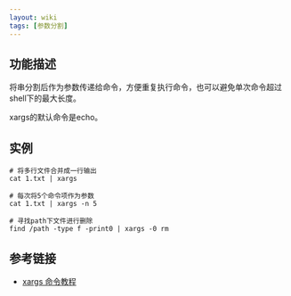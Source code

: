 ```yaml
---
layout: wiki
tags: [参数分割]
---
```


## 功能描述

将串分割后作为参数传递给命令，方便重复执行命令，也可以避免单次命令超过shell下的最大长度。

xargs的默认命令是echo。

## 实例

```shell
# 将多行文件合并成一行输出
cat 1.txt | xargs

# 每次将5个命令项作为参数
cat 1.txt | xargs -n 5

# 寻找path下文件进行删除
find /path -type f -print0 | xargs -0 rm
```

## 参考链接

* [xargs 命令教程](http://www.ruanyifeng.com/blog/2019/08/xargs-tutorial.html)